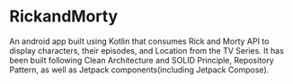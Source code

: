 # RickandMorty
  An android app built using Kotlin that consumes Rick and Morty API to display characters, their episodes, and Location from the TV Series. It has been built following Clean Architecture and SOLID Principle, Repository Pattern, as well as Jetpack components(including Jetpack Compose).
